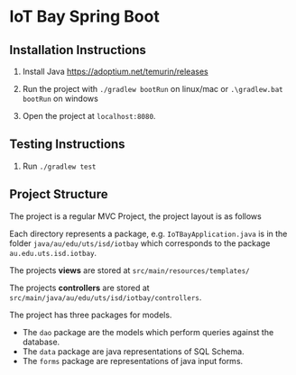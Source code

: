 # IoT Bay Spring Boot

## Installation Instructions

1. Install Java <https://adoptium.net/temurin/releases>

2. Run the project with `./gradlew bootRun` on linux/mac or
   `.\gradlew.bat bootRun` on windows

3. Open the project at `localhost:8080`.

## Testing Instructions

1. Run `./gradlew test`

## Project Structure

The project is a regular MVC Project, the project layout is as follows

Each directory represents a package, e.g. `IoTBayApplication.java` is in the
folder `java/au/edu/uts/isd/iotbay` which corresponds to the package
`au.edu.uts.isd.iotbay`.

The projects **views** are stored at `src/main/resources/templates/`

The projects **controllers** are stored at
`src/main/java/au/edu/uts/isd/iotbay/controllers`.

The project has three packages for models.

- The `dao` package are the models which perform queries against the database.
- The `data` package are java representations of SQL Schema.
- The `forms` package are representations of java input forms.